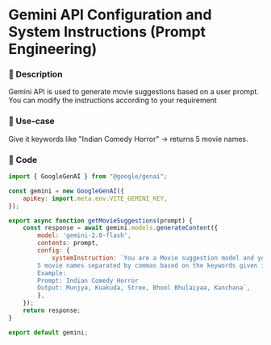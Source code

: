 # Gemini API Configuration and System Instructions (Prompt Engineering)

### 🔹 Description
Gemini API is used to generate movie suggestions based on a user prompt.
You can modify the instructions according to your requirement

### 🔹 Use-case
Give it keywords like "Indian Comedy Horror" → returns 5 movie names.

### 🔹 Code

```js
import { GoogleGenAI } from "@google/genai";

const gemini = new GoogleGenAI({
    apiKey: import.meta.env.VITE_GEMINI_KEY,
});

export async function getMovieSuggestions(prompt) {
    const response = await gemini.models.generateContent({
        model: 'gemini-2.0-flash',
        contents: prompt,
        config: {
            systemInstruction: `You are a Movie suggestion model and you will suggest 
        5 movie names separated by commas based on the keywords given in the prompt.
        Example: 
        Prompt: Indian Comedy Horror
        Output: Munjya, Kuakuda, Stree, Bhool Bhulaiyaa, Kanchana`,
        },
    });
    return response;
}

export default gemini;
